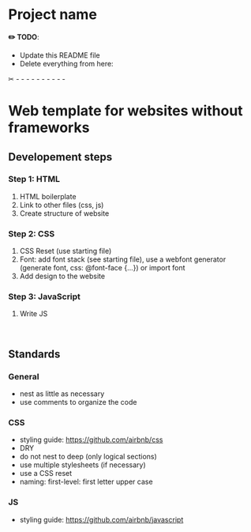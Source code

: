 # Project name
**✏️ TODO**:
- Update this README file
- Delete everything from here:

✂︎ - - - - - - - - - -


# Web template for websites without frameworks

## Developement steps

### Step 1: HTML

1. HTML boilerplate
2. Link to other files (css, js)
3. Create structure of website

### Step 2: CSS
1. CSS Reset (use starting file)
2. Font: add font stack (see starting file), use a webfont generator (generate font, css: @font-face {...}) or import font
3. Add design to the website

### Step 3: JavaScript
1. Write JS

<br>

## Standards
### General
- nest as little as necessary
- use comments to organize the code


### CSS
- styling guide: https://github.com/airbnb/css
- DRY
- do not nest to deep (only logical sections)
- use multiple stylesheets (if necessary)
- use a CSS reset
- naming: 
    first-level: first letter upper case

### JS
- styling guide: https://github.com/airbnb/javascript

